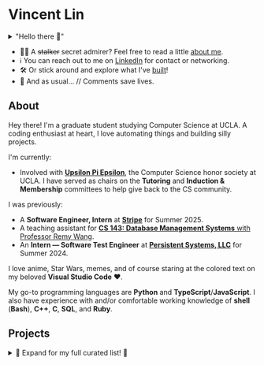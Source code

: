 # Vincent Lin

<details>
<summary>"Hello there 👋"</summary>

![General
Kenobi](https://i.kym-cdn.com/photos/images/original/001/947/998/a66.jpg)

It was this or a Rick Roll.

</details>

<!--
![Vincent's GitHub
stats](https://github-readme-stats.vercel.app/api?username=vinlin24&show_icons=true&theme=dark)
-->

* 🙋‍♂️ A ~~stalker~~ secret admirer? Feel free to read a little [about
  me](#about).
* ℹ️ You can reach out to me on
[LinkedIn](https://www.linkedin.com/in/vinlin24/) for contact or networking.
* 🛠️ Or stick around and explore what I've [built](#projects)!
* 🫵 And as usual... // Comments save lives.


## About

Hey there! I'm a graduate student studying Computer Science at UCLA. A coding
enthusiast at heart, I love automating things and building silly projects.

I'm currently:

* Involved with [**Upsilon Pi Epsilon**](https://upe.seas.ucla.edu/), the Computer Science honor society at UCLA. I have served as chairs on the **Tutoring** and **Induction & Membership** committees to help give back to the CS community.

I was previously:

* A **Software Engineer, Intern** at [**Stripe**](https://stripe.com/) for Summer 2025.
* A teaching assistant for [**CS 143: Database Management Systems** with Professor Remy Wang](https://remy.wang/cs143/index.html).
* An **Intern &mdash; Software Test Engineer** at [**Persistent Systems, LLC**](https://www.persistentsystems.com/) for Summer 2024.

I love anime, Star Wars, memes, and of course staring at the colored text on my
beloved **Visual Studio Code** ❤️.

My go-to programming languages are **Python** and **TypeScript**/**JavaScript**.
I also have experience with and/or comfortable working knowledge of **shell**
(**Bash**), **C++**, **C**, **SQL**, and **Ruby**.


## Projects

<details>
<summary>🔽 Expand for my full curated list! 🔽</summary>


### ❤️ Hobby Projects


#### 🤖 Discord Bots

* [**tacobot-public**](https://github.com/vinlin24/tacobot-public): A bot for my
  friend's server that started as a loose clone of the former [Groovy music
  bot](https://groovy.bot/).
* **yungkaiworldbot**: Moderation & misc. bot for yung kai world, the Discord
  server for the music artist [yung kai](https://linktr.ee/yungkaiboy)!
* [**upe-discord-bot**](https://github.com/vinlin24/upe-discord-bot): the
  Discord bot to help with induction at [Upsilon Pi Epsilon (UPE) at
  UCLA](https://upe.seas.ucla.edu/), the computer science honor society of which
  I am an active member and officer.


#### 🐚 CLI Applications

* [**counters**](https://github.com/vinlin24/counters): Daily social media bio
  updater *(See my GitHub bio? hehe)*. Now also merged with my
  [**status-logger**](https://github.com/vinlin24/status-logger) project, a
  script that logs my daily Discord custom status.
* [**spotify-serialize**](https://github.com/vinlin24/spotify-serialize): Simple
  Spotify library backup system. This is yet another one of my projects hooked
  up to [Task Scheduler](https://en.wikipedia.org/wiki/Windows_Task_Scheduler)
  to record the evolution of my main playlist over the past year.
* [**strutils**](https://github.com/vinlin24/strutils): Unix-like interfaces to
  Python string utilities. I was in an
  [argparse](https://docs.python.org/3/library/argparse.html) phase 🤷‍♂️.


### 💡 Collaborative Projects

* [**Glossdoor**](https://github.com/lilyorlilypad/Glossdoor-QWERHack): our
  submission for [QWER Hacks 2024](https://www.qwerhacks.com/), a job search and
  rating platform specially designed for underrepresented groups by making DEI
  information and statistics more accessible. We won the **Most QWER Hack** and
  **Most Impactful** awards!
* **CinemaBrain**: an AI movie review generator tool built on [Llama
  2](https://llama.meta.com/llama2), designed to help directors and
  screenwriters predict public movie reception based on synopsis only.
  *(unfortunately closed source at the moment, by wish of my PM.)*


### 📓 UCLA Coursework

* [**cs35l-notebooks**](https://github.com/vinlin24/cs35l-notebooks): Software
  Construction. *(What I'm most known for haha.)*
* [**cs143-notebooks**](https://github.com/vinlin24/cs143-notebooks): Database
  Management Systems.
* [**cs131**](https://github.com/vinlin24/cs131): Programming Languages.

Other repositories from my time at UCLA:

* [**csm152a-lab4**](https://github.com/vinlin24/csm152a-lab4): FGPA Video
  Player (final project for Digital Design Laboratory).
* [**cs118-project1**](https://github.com/vinlin24/cs118-project1): Basic HTTP
  server written in C, capable of serving local files and proxying remote files.
* [**csm151b-ca1**](https://github.com/vinlin24/csm151b-ca1): Simple RISC-V CPU
  simulator.
* [**csm151b-ca2**](https://github.com/vinlin24/csm151b-ca2): Memory hierarchy
  simulator with L1, victim, and L2 caches.

> 🙏 All of my projects are open to issues and pull requests, but these ones
> especially! I believe in free and open-source education material, and the last
> thing I want is spreading wrong information or bad explanations!


### 🧪 Lab Test Suites

Also what I'm known for! I went out of my way to write programs to help develop,
debug, and test class lab assignments across multiple Computer Science courses
during my time at UCLA. These were shared with hundreds of students through
Piazza, and I would like to think they've helped out at least quite a few dozen
of them.

▶️ [You can view the full list of links and summaries
here.](class_contributions.md) ◀️


### 🧠 Learning Exercises

~~For when I was procrastinating my actual school work~~ We should all do
something like this from time to time, no?

* [**fixedint**](https://github.com/vinlin24/fixedint): Python implementation of
  fixed size integers.
* [**hashmap**](https://github.com/vinlin24/hashmap): Hashmap implementation in
  C.
* [**brainfuck-exercise**](https://github.com/vinlin24/brainfuck-exercise):
  Implementations of an interpreter for
  [Brainfuck](https://en.wikipedia.org/wiki/Brainfuck), intended as learning
  exercises for picking up new programming languages.


### ⚙️ Configuration Backup

I love configuration. Sometimes a bit more than actual development the
configuration was for in the first place.

* [**scripts**](https://github.com/vinlin24/scripts): PowerShell scripts for
  customizing Windows context menus.


### 📦 That Time I Tried Writing Libraries

<details>
<summary>It was a phase, okay.</summary>

And yes, the title is an isekai reference.
</details>

* [**docgetter**](https://github.com/vinlin24/docgetter): Open Python
  documentation from the command line. *It's on
  [PyPI](https://pypi.org/project/docgetter/)!* 💀
* [**spotify-buddylist**](https://github.com/vinlin24/spotify-buddylist): My
  attempt at porting an existing npm package.

</details>

